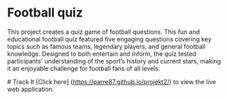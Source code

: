 # Football quiz 
This project creates a quiz game of football questions. This fun and educational football quiz featured five engaging questions covering key topics such as famous teams, legendary players, and general football knowledge.
Designed to both entertain and inform, the quiz tested participants' understanding of the sport’s history and current stars, making it an enjoyable challenge for football fans of all levels.

﻿# Track It
[Click here] (https://parre87.github.io/projekt2/) to view the live web application.
